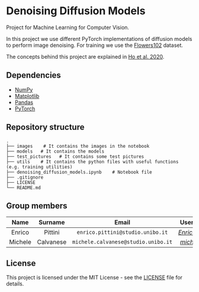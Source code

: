 # Denoising Diffusion Models

Project for Machine Learning for Computer Vision.

In this project we use different PyTorch implementations of diffusion models to perform image denoising. For training we use the [Flowers102](https://www.robots.ox.ac.uk/~vgg/data/flowers/102/) dataset.

The concepts behind this project are explained in [Ho et al. 2020](https://arxiv.org/abs/2006.11239).

## Dependencies
- [NumPy](https://pypi.org/project/numpy/)
- [Matplotlib](https://pypi.org/project/matplotlib/)
- [Pandas](https://pypi.org/project/pandas/)
- [PyTorch](https://pytorch.org/)

## Repository structure

    .
    ├── images    # It contains the images in the notebook     
    ├── models   # It contains the models    
    ├── test_pictures   # It contains some test pictures                  
    ├── utils    # It contains the python files with useful functions (e.g. training utilities)
    ├── denoising_diffusion_models.ipynb    # Notebook file
    ├── .gitignore
    ├── LICENSE
    └── README.md

## Group members

|  Name           |  Surname  |     Email                           |    Username                                             |
| :-------------: | :-------: | :---------------------------------: | :-----------------------------------------------------: |
| Enrico          | Pittini   | `enrico.pittini@studio.unibo.it`    | [_EnricoPittini_](https://github.com/EnricoPittini)     |
| Michele          | Calvanese   | `michele.calvanese@studio.unibo.it`    | [_michele98_](https://github.com/michele98)     |

## License

This project is licensed under the MIT License - see the [LICENSE](LICENSE) file for details.
